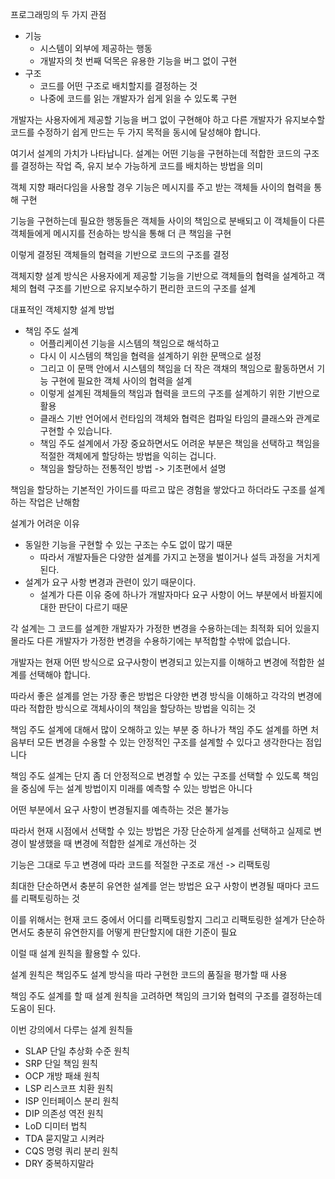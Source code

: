 프로그래밍의 두 가지 관점
* 기능
    * 시스템이 외부에 제공하는 행동
    * 개발자의 첫 번째 덕목은 유용한 기능을 버그 없이 구현
* 구조
    * 코드를 어떤 구조로 배치할지를 결정하는 것
    * 나중에 코드를 읽는 개발자가 쉽게 읽을 수 있도록 구현

개발자는 사용자에게 제공할 기능을 버그 없이 구현해야 하고 
다른 개발자가 유지보수할 코드를 수정하기 쉽게 만드는 두 가지 목적을 동시에 달성해야 합니다.

여기서 설계의 가치가 나타납니다.
설계는 어떤 기능을 구현하는데 적합한 코드의 구조를 결정하는 작업
즉, 유지 보수 가능하게 코드를 배치하는 방법을 의미

객체 지향 패러다임을 사용할 경우 기능은 메시지를 주고 받는 객체들 사이의 협력을 통해 구현

기능을 구현하는데 필요한 행동들은 객체들 사이의 책임으로 분배되고
이 객체들이 다른 객체들에게 메시지를 전송하는 방식을 통해 더 큰 책임을 구현

이렇게 결정된 객체들의 협력을 기반으로 코드의 구조를 결정

객체지향 설계 방식은 사용자에게 제공할 기능을 기반으로 객체들의 협력을 설계하고 
객체의 협력 구조를 기반으로 유지보수하기 편리한 코드의 구조를 설계

대표적인 객체지향 설계 방법

* 책임 주도 설계
    * 어플리케이션 기능을 시스템의 책임으로 해석하고
    * 다시 이 시스템의 책임을 협력을 설계하기 위한 문맥으로 설정
    * 그리고 이 문맥 안에서 시스템의 책임을 더 작은 객채의 책임으로 활동하면서 기능 구현에 필요한 객체 사이의 협력을 설계
    * 이렇게 설계된 객체들의 책임과 협력을 코드의 구조를 설계하기 위한 기반으로 활용
    * 클래스 기반 언어에서 런타임의 객체와 협력은 컴파일 타임의 클래스와 관계로 구현할 수 있습니다.
    * 책임 주도 설계에서 가장 중요하면서도 어려운 부분은 책임을 선택하고 책임을 적절한 객체에게 할당하는 방법을 익히는 겁니다.
    * 책임을 할당하는 전통적인 방법 -> 기초편에서 설명

책임을 할당하는 기본적인 가이드를 따르고 많은 경험을 쌓았다고 하더라도 구조를 설계하는 작업은 난해함

설계가 어려운 이유
* 동일한 기능을 구현할 수 있는 구조는 수도 없이 많기 때문
    * 따라서 개발자들은 다양한 설계를 가지고 논쟁을 벌이거나 설득 과정을 거치게 된다.
* 설계가 요구 사항 변경과 관련이 있기 때문이다.
    * 설계가 다른 이유 중에 하나가 개발자마다 요구 사항이 어느 부분에서 바뀔지에 대한 판단이 다르기 때문

각 설계는 그 코드를 설계한 개발자가 가정한 변경을 수용하는데는 최적화 되어 있을지 몰라도 
다른 개발자가 가정한 변경을 수용하기에는 부적합할 수밖에 없습니다.

개발자는 현재 어떤 방식으로 요구사항이 변경되고 있는지를 이해하고
변경에 적합한 설계를 선택해야 합니다.

따라서 좋은 설계를 얻는 가장 좋은 방법은 다양한 변경 방식을 이해하고 각각의 변경에 따라 
적합한 방식으로 객체사이의 책임을 할당하는 방법을 익히는 것

책임 주도 설계에 대해서 많이 오해하고 있는 부분 중 하나가 
책임 주도 설계를 하면 처음부터 모든 변경을 수용할 수 있는
안정적인 구조를 설계할 수 있다고 생각한다는 점입니다

책임 주도 설계는 단지 좀 더 안정적으로 변경할 수 있는 구조를 선택할 수 있도록
책임을 중심에 두는 설계 방법이지 미래를 예측할 수 있는 방법은 아니다

어떤 부분에서 요구 사항이 변경될지를 예측하는 것은 불가능

따라서 현재 시점에서 선택할 수 있는 방법은 가장 단순하게 설계를 선택하고 
실제로 변경이 발생했을 때 변경에 적합한 설계로 개선하는 것

기능은 그대로 두고 변경에 따라 코드를 적절한 구조로 개선 -> 리팩토링

최대한 단순하면서 충분히 유연한 설계를 얻는 방법은 요구 사항이 변경될 때마다 코드를 리팩토링하는 것

이를 위해서는 현재 코드 중에서 어디를 리팩토링할지 그리고 리팩토링한 설계가 단순하면서도
충분히 유연한지를 어떻게 판단할지에 대한 기준이 필요

이럴 때 설계 원칙을 활용할 수 있다.

설계 원칙은 책임주도 설계 방식을 따라 구현한 코드의 품질을 평가할 때 사용

책임 주도 설계를 할 때 설계 원칙을 고려하면 책임의 크기와 협력의 구조를 결정하는데 도움이 된다.

이번 강의에서 다루는 설계 원칙들

* SLAP 단일 추상화 수준 원칙
* SRP 단일 책임 원칙
* OCP 개방 패쇄 원칙
* LSP 리스코프 치환 원칙
* ISP 인터페이스 분리 원칙
* DIP 의존성 역전 원칙
* LoD 디미터 법칙
* TDA 묻지말고 시켜라
* CQS 명령 쿼리 분리 원칙
* DRY 중복하지말라